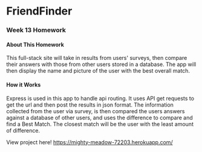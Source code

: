 # FriendFinder

### Week 13 Homework
#### About This Homework

This full-stack site will take in results from users' surveys, then compare their answers with those from other users stored in a database. The app will then display the name and picture of the user with the best overall match.
<br />

#### How it Works

Express is used in this app to handle api routing. It uses API get requests to get the url and then post the results in json format. The information collected from the user via survey, is then compared the users answers against a database of other users, and uses the difference to compare and find a Best Match. The closest match will be the user with the least amount of difference.

View project here! https://mighty-meadow-72203.herokuapp.com/